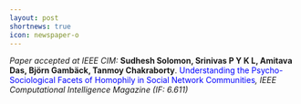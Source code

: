 ```yaml
---
layout: post
shortnews: true
icon: newspaper-o
---
```

<i>Paper accepted at IEEE CIM:</i> <b>Sudhesh Solomon, Srinivas P Y K L, Amitava Das, Björn Gambäck, Tanmoy Chakraborty</b>. <font color="blue">Understanding the Psycho-Sociological Facets of Homophily in Social Network Communities</font><i>, IEEE Computational Intelligence Magazine (IF: 6.611)